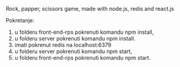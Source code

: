 Rock, papper, scissors game, made with node.js, redis and react.js

Pokretanje:
1) u folderu front-end-rps pokrenuti komandu npm install,
2) u folderu server pokrenuti komandu npm install.
3) imati pokrenut redis na localhost:6379
4) u folderu server pokrenuti komandu npm start,
5) u folderu front-end-rps pokrenuti komandu npm start.
